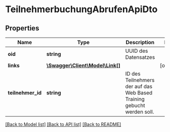 # TeilnehmerbuchungAbrufenApiDto

## Properties
Name | Type | Description | Notes
------------ | ------------- | ------------- | -------------
**oid** | **string** | UUID des Datensatzes | 
**links** | [**\Swagger\Client\Model\Link[]**](Link.md) |  | [optional] 
**teilnehmer_id** | **string** | ID des Teilnehmers der auf das Web Based Training gebucht werden soll. | 

[[Back to Model list]](../README.md#documentation-for-models) [[Back to API list]](../README.md#documentation-for-api-endpoints) [[Back to README]](../README.md)


